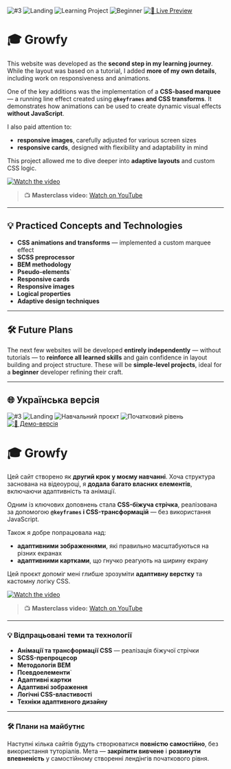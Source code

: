 ![#3](https://img.shields.io/badge/%233-skyblue) ![Landing](https://img.shields.io/badge/Landing-9DB2BF?style=flat&logoColor=white) ![Learning Project](https://img.shields.io/badge/Learning_Project-F4A261?style=flat&logoColor=white)  ![Beginner](https://img.shields.io/badge/Beginner-A8D5BA?style=flat&logoColor=white) [![🔗 Live Preview](https://img.shields.io/badge/🔗_Live_Preview-1f2d5a?style=flat&logoColor=white)](https://bonesmaster88.github.io/growfy/growfy)

# 🎓 Growfy

This website was developed as the **second step in my learning journey**. While the layout was based on a tutorial, I added **more of my own details**, including work on responsiveness and animations.

One of the key additions was the implementation of a **CSS-based marquee** — a running line effect created using **`@keyframes` and CSS transforms**. It demonstrates how animations can be used to create dynamic visual effects **without JavaScript**.

I also paid attention to:
- **responsive images**, carefully adjusted for various screen sizes
- **responsive cards**, designed with flexibility and adaptability in mind

This project allowed me to dive deeper into **adaptive layouts** and custom CSS logic.

[![Watch the video](https://img.youtube.com/vi/7E6lHqmf4FY/hqdefault.jpg)](https://www.youtube.com/watch?v=7E6lHqmf4FY&t=12316s)

> 📺 **Masterclass video:** [Watch on YouTube](https://www.youtube.com/watch?v=7E6lHqmf4FY&t=12316s)
---

## 💡 Practiced Concepts and Technologies

- **CSS animations and transforms** — implemented a custom marquee effect
- **SCSS preprocessor**
- **BEM methodology**
- **Pseudo-elements**`
- **Responsive cards**
- **Responsive images**
- **Logical properties**
- **Adaptive design techniques**

---

## 🛠️ Future Plans

The next few websites will be developed **entirely independently** — without tutorials — to **reinforce all learned skills** and gain confidence in layout building and project structure. These will be **simple-level projects**, ideal for a **beginner** developer refining their craft.

---

## 🌐 Українська версія

![#3](https://img.shields.io/badge/%233-skyblue)  ![Landing](https://img.shields.io/badge/Landing-9DB2BF?style=flat&logoColor=white) ![Навчальний проєкт](https://img.shields.io/badge/Навчальний_проєкт-F4A261?style=flat&logoColor=white) ![Початковий рівень](https://img.shields.io/badge/Початковий_рівень-A8D5BA?style=flat&logoColor=white)  [![🔗 Демо-версія](https://img.shields.io/badge/🔗_Демо_версія-1f2d5a?style=flat&logoColor=white)](https://bonesmaster88.github.io/growfy/growfy)

# 🎓 Growfy

Цей сайт створено як **другий крок у моєму навчанні**. Хоча структура заснована на відеоуроці, я **додала багато власних елементів**, включаючи адаптивність та анімації.

Одним із ключових доповнень стала **CSS-біжуча стрічка**, реалізована за допомогою **`@keyframes` і CSS-трансформацій** — без використання JavaScript.

Також я добре попрацювала над:
- **адаптивними зображеннями**, які правильно масштабуються на різних екранах
- **адаптивними картками**, що гнучко реагують на ширину екрану

Цей проєкт допоміг мені глибше зрозуміти **адаптивну верстку** та кастомну логіку CSS.

[![Watch the video](https://img.youtube.com/vi/7E6lHqmf4FY/hqdefault.jpg)](https://www.youtube.com/watch?v=7E6lHqmf4FY&t=12316s)

> 📺 **Masterclass video:** [Watch on YouTube](https://www.youtube.com/watch?v=7E6lHqmf4FY&t=12316s)
---

### 💡 Відпрацьовані теми та технології

- **Анімації та трансформації CSS** — реалізація біжучої стрічки
- **SCSS-препроцесор**
- **Методологія BEM**
- **Псевдоелементи**`
- **Адаптивні картки**
- **Адаптивні зображення**
- **Логічні CSS-властивості**
- **Техніки адаптивного дизайну**
---

### 🛠️ Плани на майбутнє

Наступні кілька сайтів будуть створюватися **повністю самостійно**, без використання туторіалів. Мета — **закріпити вивчене** і **розвинути впевненість** у самостійному створенні лендінгів початкового рівня.
